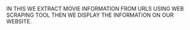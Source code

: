 IN THIS WE EXTRACT MOVIE INFORMATION FROM URLS USING WEB SCRAPING TOOL THEN WE DISPLAY THE INFORMATION ON OUR WEBSITE.
